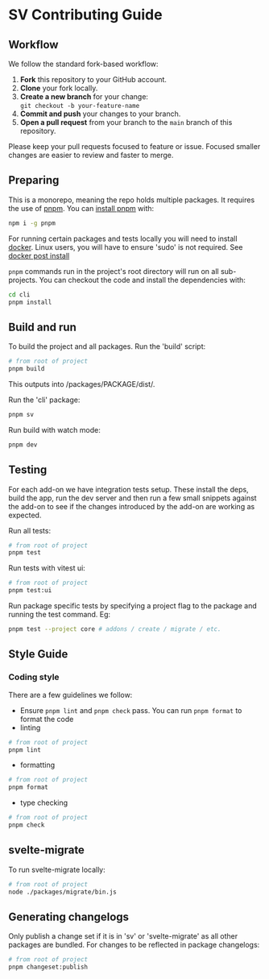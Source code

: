 # SV Contributing Guide

## Workflow

We follow the standard fork-based workflow:

1. **Fork** this repository to your GitHub account.
2. **Clone** your fork locally.
3. **Create a new branch** for your change:  
   `git checkout -b your-feature-name`
4. **Commit and push** your changes to your branch.
5. **Open a pull request** from your branch to the `main` branch of this repository.

Please keep your pull requests focused to feature or issue. Focused smaller changes are easier to review and faster to merge.

## Preparing
This is a monorepo, meaning the repo holds multiple packages. It requires the use of [pnpm](https://pnpm.io/). You can [install pnpm](https://pnpm.io/installation) with:

```bash
npm i -g pnpm
```

For running certain packages and tests locally you will need to install [docker](https://docs.docker.com/get-started/get-docker).
Linux users, you will have to ensure 'sudo' is not required. See [docker post install](https://docs.docker.com/engine/install/linux-postinstall/)

`pnpm` commands run in the project's root directory will run on all sub-projects. You can checkout the code and install the dependencies with:

```bash
cd cli
pnpm install
```

## Build and run
To build the project and all packages. Run the 'build' script:

```bash
# from root of project
pnpm build
```
This outputs into /packages/PACKAGE/dist/.

Run the 'cli' package:
```bash
pnpm sv
```

Run build with watch mode:
```bash
pnpm dev
```

## Testing

For each add-on we have integration tests setup. These install the deps, build the app, run the dev server and then run a few small snippets against the add-on to see if the changes introduced by the add-on are working as expected.

Run all tests:
```bash
# from root of project
pnpm test
```

Run tests with vitest ui:
```bash
# from root of project
pnpm test:ui
```

Run package specific tests by specifying a project flag to the package and running the test command. Eg:
```bash
pnpm test --project core # addons / create / migrate / etc.
```

## Style Guide

### Coding style

There are a few guidelines we follow:

- Ensure `pnpm lint` and `pnpm check` pass. You can run `pnpm format` to format the code
- linting
```bash
# from root of project
pnpm lint
```
- formatting
```bash
# from root of project
pnpm format
```
- type checking
```bash
# from root of project
pnpm check
```

## svelte-migrate
To run svelte-migrate locally:
```bash
# from root of project
node ./packages/migrate/bin.js 
```

## Generating changelogs
Only publish a change set if it is in 'sv' or 'svelte-migrate' as all other packages are bundled. 
For changes to be reflected in package changelogs:
```bash
# from root of project
pnpm changeset:publish
```

